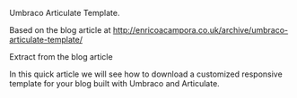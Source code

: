 Umbraco Articulate Template.

Based on the blog article at http://enricoacampora.co.uk/archive/umbraco-articulate-template/

Extract from the blog article

In this quick article we will see how to download a customized responsive template for your blog built with Umbraco and Articulate.
